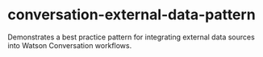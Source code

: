 # conversation-external-data-pattern
Demonstrates a best practice pattern for integrating external data sources into Watson Conversation workflows.
